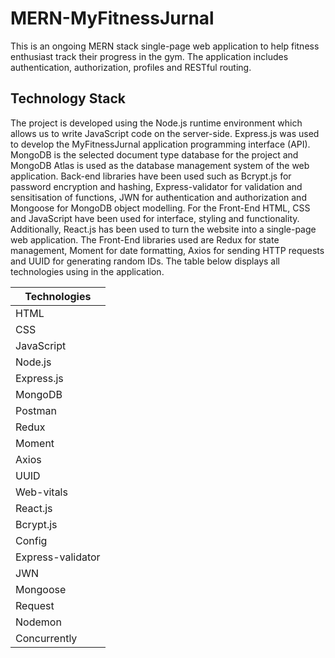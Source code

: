 # MERN-MyFitnessJurnal

This is an ongoing MERN stack single-page web application to help fitness enthusiast track their progress in the gym. The application includes authentication, authorization, profiles and RESTful routing.

## Technology Stack

The project is developed using the Node.js runtime environment which allows us to write JavaScript code on the server-side. Express.js was used to develop the MyFitnessJurnal application programming interface (API). MongoDB is the selected document type database for the project and MongoDB Atlas is used as the database management system of the web application. Back-end libraries have been used such as Bcrypt.js for password encryption and hashing, Express-validator for validation and sensitisation of functions, JWN for authentication and authorization and Mongoose for MongoDB object modelling. For the Front-End HTML, CSS and JavaScript have been used for interface, styling and functionality. Additionally, React.js has been used to turn the website into a single-page web application. The Front-End libraries used are Redux for state management, Moment for date formatting, Axios for sending HTTP requests and UUID for generating random IDs. The table below displays all technologies using in the application.

| Technologies |
| ------------- |
| HTML  |
| CSS  |
| JavaScript  |
| Node.js  |
| Express.js  |
| MongoDB  |
| Postman  |
| Redux  |
| Moment  |
| Axios  |
| UUID  |
| Web-vitals  |
| React.js  |
| Bcrypt.js  |
| Config  |
| Express-validator  |
| JWN  |
| Mongoose  |
| Request  |
| Nodemon  |
| Concurrently  |
